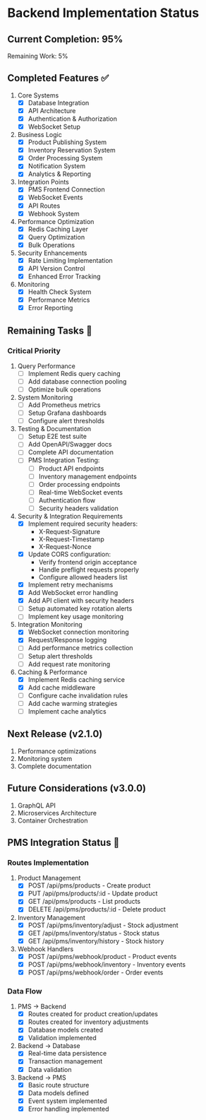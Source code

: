 # Backend Implementation Status

## Current Completion: 95%
Remaining Work: 5%

## Completed Features ✅
1. Core Systems
   - [x] Database Integration
   - [x] API Architecture
   - [x] Authentication & Authorization
   - [x] WebSocket Setup

2. Business Logic
   - [x] Product Publishing System
   - [x] Inventory Reservation System
   - [x] Order Processing System
   - [x] Notification System
   - [x] Analytics & Reporting

3. Integration Points
   - [x] PMS Frontend Connection
   - [x] WebSocket Events
   - [x] API Routes
   - [x] Webhook System

4. Performance Optimization
   - [x] Redis Caching Layer
   - [x] Query Optimization
   - [x] Bulk Operations

5. Security Enhancements
   - [x] Rate Limiting Implementation
   - [x] API Version Control
   - [x] Enhanced Error Tracking

6. Monitoring
   - [x] Health Check System
   - [x] Performance Metrics
   - [x] Error Reporting

## Remaining Tasks 🚧

### Critical Priority
1. Query Performance
   - [ ] Implement Redis query caching
   - [ ] Add database connection pooling
   - [ ] Optimize bulk operations

2. System Monitoring
   - [ ] Add Prometheus metrics
   - [ ] Setup Grafana dashboards
   - [ ] Configure alert thresholds

3. Testing & Documentation
   - [ ] Setup E2E test suite
   - [ ] Add OpenAPI/Swagger docs
   - [ ] Complete API documentation
   - [ ] PMS Integration Testing:
     - [ ] Product API endpoints
     - [ ] Inventory management endpoints
     - [ ] Order processing endpoints
     - [ ] Real-time WebSocket events
     - [ ] Authentication flow
     - [ ] Security headers validation

4. Security & Integration Requirements
   - [x] Implement required security headers:
     - X-Request-Signature
     - X-Request-Timestamp
     - X-Request-Nonce
   - [x] Update CORS configuration:
     - Verify frontend origin acceptance
     - Handle preflight requests properly
     - Configure allowed headers list
   - [x] Implement retry mechanisms
   - [x] Add WebSocket error handling
   - [x] Add API client with security headers
   - [ ] Setup automated key rotation alerts
   - [ ] Implement key usage monitoring

5. Integration Monitoring
   - [x] WebSocket connection monitoring
   - [x] Request/Response logging
   - [ ] Add performance metrics collection
   - [ ] Setup alert thresholds
   - [ ] Add request rate monitoring

6. Caching & Performance
   - [x] Implement Redis caching service
   - [x] Add cache middleware
   - [ ] Configure cache invalidation rules
   - [ ] Add cache warming strategies
   - [ ] Implement cache analytics

## Next Release (v2.1.0)
1. Performance optimizations
2. Monitoring system
3. Complete documentation

## Future Considerations (v3.0.0)
1. GraphQL API
2. Microservices Architecture
3. Container Orchestration

## PMS Integration Status 🔄

### Routes Implementation
1. Product Management
   - [x] POST /api/pms/products - Create product
   - [x] PUT /api/pms/products/:id - Update product
   - [x] GET /api/pms/products - List products
   - [x] DELETE /api/pms/products/:id - Delete product

2. Inventory Management
   - [x] POST /api/pms/inventory/adjust - Stock adjustment
   - [x] GET /api/pms/inventory/status - Stock status
   - [x] GET /api/pms/inventory/history - Stock history

3. Webhook Handlers
   - [x] POST /api/pms/webhook/product - Product events
   - [x] POST /api/pms/webhook/inventory - Inventory events
   - [x] POST /api/pms/webhook/order - Order events

### Data Flow
1. PMS -> Backend
   - [x] Routes created for product creation/updates
   - [x] Routes created for inventory adjustments
   - [x] Database models created
   - [x] Validation implemented

2. Backend -> Database
   - [x] Real-time data persistence
   - [x] Transaction management
   - [x] Data validation

3. Backend -> PMS
   - [x] Basic route structure
   - [x] Data models defined
   - [x] Event system implemented
   - [x] Error handling implemented

